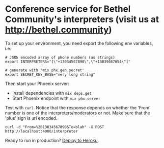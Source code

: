 # Conference service for Bethel Community's interpreters (visit us at http://bethel.community)

To set up your environment, you need export the following env variables, i.e.

```
# JSON encoded array of phone numbers (as strings)
export INTERPRETERS="[\"+13034567890\",\"+13039087654\"]"

# generate with 'mix phx.gen.secret'
export SECRET_KEY_BASE="very long string"
```

Then start your Phoenix server:

- Install dependencies with `mix deps.get`
- Start Phoenix endpoint with `mix phx.server`

Test with `curl`. Notice that the response depends on whether the 'From' number is one of the interpreters/moderators or not. Make sure that the 'plus' sign is url encoded.

```
curl -d "From=%2B13034567890&To=blah" -X POST http://localhost:4000/interpreter
```

Ready to run in production? [Deploy to Heroku](https://hexdocs.pm/phoenix/heroku.html).
